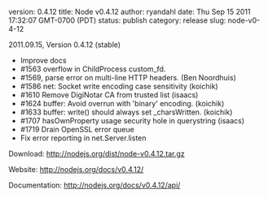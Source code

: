 version: 0.4.12
title: Node v0.4.12
author: ryandahl
date: Thu Sep 15 2011 17:32:07 GMT-0700 (PDT)
status: publish
category: release
slug: node-v0-4-12

2011.09.15, Version 0.4.12 (stable)

<ul>
<li>Improve docs
<li>#1563 overflow in ChildProcess custom_fd.
<li>#1569, parse error on multi-line HTTP headers. (Ben Noordhuis)
<li>#1586 net: Socket write encoding case sensitivity (koichik)
<li>#1610 Remove DigiNotar CA from trusted list (isaacs)
<li>#1624 buffer: Avoid overrun with 'binary' encoding. (koichik)
<li>#1633 buffer: write() should always set _charsWritten. (koichik)
<li>#1707 hasOwnProperty usage security hole in querystring (isaacs)
<li>#1719 Drain OpenSSL error queue
<li>Fix error reporting in net.Server.listen</ul>



Download: <a href="http://nodejs.org/dist/node-v0.4.12.tar.gz">http://nodejs.org/dist/node-v0.4.12.tar.gz</a>

Website: <a href="http://nodejs.org/docs/v0.4.12/">http://nodejs.org/docs/v0.4.12/</a>

Documentation: <a href="http://nodejs.org/docs/v0.4.12/api/">http://nodejs.org/docs/v0.4.12/api/</a>
